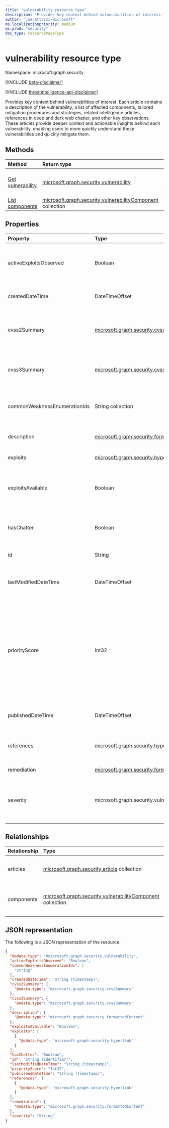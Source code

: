```yaml
---
title: "vulnerability resource type"
description: "Provides key context behind vulnerabilities of interest."
author: "joerattazzi-microsoft"
ms.localizationpriority: medium
ms.prod: "security"
doc_type: resourcePageType
---
```


# vulnerability resource type

Namespace: microsoft.graph.security

[!INCLUDE [beta-disclaimer](../../includes/beta-disclaimer.md)]

[!INCLUDE [threatintelligence-api-disclaimer](../../includes/threatintelligence-api-disclaimer.md)]

Provides key context behind vulnerabilities of interest. Each article contains a description of the vulnerability, a list of affected components, tailored mitigation procedures and strategies, related intelligence articles, references in deep and dark web chatter, and other key observations. These articles provide deeper context and actionable insights behind each vulnerability, enabling users to more quickly understand these vulnerabilities and quickly mitigate them.

## Methods

|Method|Return type|Description|
|:---|:---|:---|
|[Get vulnerability](../api/security-vulnerability-get.md)|[microsoft.graph.security.vulnerability](../resources/security-vulnerability.md)|Read the properties and relationships of a [microsoft.graph.security.vulnerability](../resources/security-vulnerability.md) object.|
|[List components](../api/security-vulnerability-list-components.md)|[microsoft.graph.security.vulnerabilityComponent](../resources/security-vulnerabilitycomponent.md) collection|Get a list of **vulnerabilityComponent** resources.|

## Properties

|Property|Type|Description|
|:---|:---|:---|
|activeExploitsObserved|Boolean|Indicates whether this vulnerability has any known exploits associated to known bad actors.|
|createdDateTime|DateTimeOffset|The date and time when this vulnerability article was first created.|
|cvss2Summary|[microsoft.graph.security.cvssSummary](../resources/security-cvsssummary.md)|A summary of the common vulnerability scoring system (v2) findings about this vulnerability.|
|cvss3Summary|[microsoft.graph.security.cvssSummary](../resources/security-cvsssummary.md)|A summary of the common vulnerability scoring system (v3) findings about this vulnerability.|
|commonWeaknessEnumerationIds|String collection|Community-defined common weakness enumerations (CWE).|
|description|[microsoft.graph.security.formattedContent](../resources/security-formattedcontent.md)|The vulnerability article contents, describing the vulnerability.|
|exploits|[microsoft.graph.security.hyperlink](../resources/security-hyperlink.md) collection|Known exploits for this vulnerability.|
|exploitsAvailable|Boolean|Indicates whether this vulnerability has exploits in public sources (such as Packetstorm or Exploit-DB) online.|
|hasChatter|Boolean|Indicates whether chatter about this vulnerability has been discovered online.|
|id|String|A system-generated ID for the **vulnerability**.|
|lastModifiedDateTime|DateTimeOffset|The date and time when this vulnerability article was most recently updated.|
|priorityScore|Int32|A unique algorithm that reflects the priority of a vulnerability based on the CVSS score, exploits, chatter, and linkage to malware. This property also evaluates the recency of these components so users can understand which vulnerability should be remediated first.|
|publishedDateTime|DateTimeOffset|The date and time when this vulnerability article was published.|
|references|[microsoft.graph.security.hyperlink](../resources/security-hyperlink.md) collection|Reference links where further information can be learned about this vulnerability.|
|remediation|[microsoft.graph.security.formattedContent](../resources/security-formattedcontent.md)|Any known remediation steps.|
|severity|microsoft.graph.security.vulnerabilitySeverity|Indicates the severity of this vulnerability. The possible values are: `none`, `low`, `medium`, `high`, `critical`, `unknownFutureValue`.|

## Relationships

|Relationship|Type|Description|
|:---|:---|:---|
|articles|[microsoft.graph.security.article](../resources/security-article.md) collection|Articles related to this **vulnerability**.|
|components|[microsoft.graph.security.vulnerabilityComponent](../resources/security-vulnerabilitycomponent.md) collection|Components related to this vulnerability article.|

## JSON representation

The following is a JSON representation of the resource.
<!-- {
  "blockType": "resource",
  "keyProperty": "id",
  "@odata.type": "microsoft.graph.security.vulnerability",
  "openType": false
}
-->
``` json
{
  "@odata.type": "#microsoft.graph.security.vulnerability",
  "activeExploitsObserved": "Boolean",
  "commonWeaknessEnumerationIds": [
    "String"
  ],
  "createdDateTime": "String (timestamp)",
  "cvss2Summary": {
    "@odata.type": "microsoft.graph.security.cvssSummary"
  },
  "cvss3Summary": {
    "@odata.type": "microsoft.graph.security.cvssSummary"
  },
  "description": {
    "@odata.type": "microsoft.graph.security.formattedContent"
  },
  "exploitsAvailable": "Boolean",
  "exploits": [
    {
      "@odata.type": "microsoft.graph.security.hyperlink"
    }
  ],
  "hasChatter": "Boolean",
  "id": "String (identifier)",
  "lastModifiedDateTime": "String (timestamp)",
  "priorityScore": "Int32",
  "publishedDateTime": "String (timestamp)",
  "references": [
    {
      "@odata.type": "microsoft.graph.security.hyperlink"
    }
  ],
  "remediation": {
    "@odata.type": "microsoft.graph.security.formattedContent"
  },
  "severity": "String"
}
```
